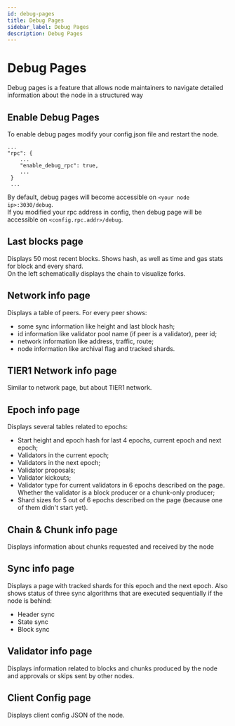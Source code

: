 ```yaml
---
id: debug-pages
title: Debug Pages
sidebar_label: Debug Pages
description: Debug Pages
---
```


# Debug Pages
Debug pages is a feature that allows node maintainers to navigate detailed information about the node in a structured way

## Enable Debug Pages
To enable debug pages modify your config.json file and restart the node.
```
...
"rpc": {
    ...
    "enable_debug_rpc": true,
    ...
 }
 ...
```
By default, debug pages will become accessible on `<your node ip>:3030/debug`.  
If you modified your rpc address in config, then debug page will be accessible on `<config.rpc.addr>/debug`.

## Last blocks page
Displays 50 most recent blocks. Shows hash, as well as time and gas stats for block and every shard.  
On the left schematically displays the chain to visualize forks.

## Network info page
Displays a table of peers.
For every peer shows:
- some sync information like height and last block hash;
- id information like validator pool name (if peer is a validator), peer id;
- network information like address, traffic, route;
- node information like archival flag and tracked shards.

## TIER1 Network info page
Similar to network page, but about TIER1 network.

## Epoch info page
Displays several tables related to epochs:
- Start height and epoch hash for last 4 epochs, current epoch and next epoch;
- Validators in the current epoch;
- Validators in the next epoch;
- Validator proposals;
- Validator kickouts;
- Validator type for current validators in 6 epochs described on the page. Whether the validator is a block producer or a chunk-only producer;
- Shard sizes for 5 out of 6 epochs described on the page (because one of them didn't start yet).

## Chain & Chunk info page
Displays information about chunks requested and received by the node 


## Sync info page
Displays a page with tracked shards for this epoch and the next epoch.
Also shows status of three sync algorithms that are executed sequentially if the node is behind:
- Header sync
- State sync
- Block sync

## Validator info page
Displays information related to blocks and chunks produced by the node and approvals or skips sent by other nodes.

## Client Config page
Displays client config JSON of the node.


